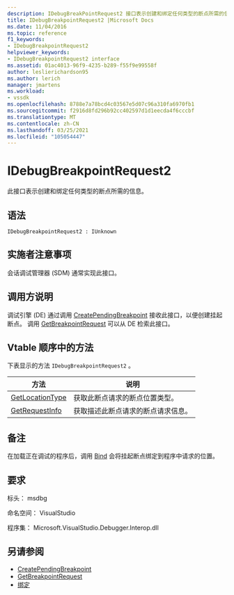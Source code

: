 ```yaml
---
description: IDebugBreakPointRequest2 接口表示创建和绑定任何类型的断点所需的信息。
title: IDebugBreakpointRequest2 |Microsoft Docs
ms.date: 11/04/2016
ms.topic: reference
f1_keywords:
- IDebugBreakpointRequest2
helpviewer_keywords:
- IDebugBreakpointRequest2 interface
ms.assetid: 01ac4013-96f9-4235-b289-f55f9e99558f
author: leslierichardson95
ms.author: lerich
manager: jmartens
ms.workload:
- vssdk
ms.openlocfilehash: 8788e7a78bcd4c03567e5d07c96a310fa6970fb1
ms.sourcegitcommit: f2916d8fd296b92cc402597d1d1eecda4f6cccbf
ms.translationtype: MT
ms.contentlocale: zh-CN
ms.lasthandoff: 03/25/2021
ms.locfileid: "105054447"
---
```

# <a name="idebugbreakpointrequest2"></a>IDebugBreakpointRequest2
此接口表示创建和绑定任何类型的断点所需的信息。

## <a name="syntax"></a>语法

```
IDebugBreakpointRequest2 : IUnknown
```

## <a name="notes-for-implementers"></a>实施者注意事项
 会话调试管理器 (SDM) 通常实现此接口。

## <a name="notes-for-callers"></a>调用方说明
 调试引擎 (DE) 通过调用 [CreatePendingBreakpoint](../../../extensibility/debugger/reference/idebugengine2-creatependingbreakpoint.md) 接收此接口，以便创建挂起断点。 调用 [GetBreakpointRequest](../../../extensibility/debugger/reference/idebugpendingbreakpoint2-getbreakpointrequest.md) 可以从 DE 检索此接口。

## <a name="methods-in-vtable-order"></a>Vtable 顺序中的方法
 下表显示的方法 `IDebugBreakpointRequest2` 。

|方法|说明|
|------------|-----------------|
|[GetLocationType](../../../extensibility/debugger/reference/idebugbreakpointrequest2-getlocationtype.md)|获取此断点请求的断点位置类型。|
|[GetRequestInfo](../../../extensibility/debugger/reference/idebugbreakpointrequest2-getrequestinfo.md)|获取描述此断点请求的断点请求信息。|

## <a name="remarks"></a>备注
 在加载正在调试的程序后，调用 [Bind](../../../extensibility/debugger/reference/idebugpendingbreakpoint2-bind.md) 会将挂起断点绑定到程序中请求的位置。

## <a name="requirements"></a>要求
 标头： msdbg

 命名空间： VisualStudio

 程序集： Microsoft.VisualStudio.Debugger.Interop.dll

## <a name="see-also"></a>另请参阅
- [CreatePendingBreakpoint](../../../extensibility/debugger/reference/idebugengine2-creatependingbreakpoint.md)
- [GetBreakpointRequest](../../../extensibility/debugger/reference/idebugpendingbreakpoint2-getbreakpointrequest.md)
- [绑定](../../../extensibility/debugger/reference/idebugpendingbreakpoint2-bind.md)
